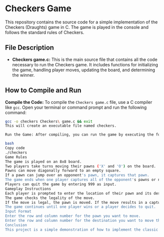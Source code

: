 # Checkers Game

This repository contains the source code for a simple implementation of the Checkers (Draughts) game in C. The game is played in the console and follows the standard rules of Checkers.

## File Description

- **Checkers game.c:** This is the main source file that contains all the code necessary to run the Checkers game. It includes functions for initializing the game, handling player moves, updating the board, and determining the winner.

## How to Compile and Run

**Compile the Code:** To compile the `Checkers game.c` file, use a C compiler like `gcc`. Open your terminal or command prompt and run the following command:

```bash
gcc -o checkers Checkers\ game.c && exit
This will create an executable file named checkers.

Run the Game: After compiling, you can run the game by executing the following command in your terminal:

bash
Copy code
./checkers
Game Rules
The game is played on an 8x8 board.
Two players take turns moving their pawns ('X' and 'O') on the board.
Pawns can move diagonally forward to an empty square.
If a pawn can jump over an opponent's pawn, it captures that pawn.
The game ends when one player captures all of the opponent's pawns or no legal moves are available.
Players can quit the game by entering 999 as input.
Gameplay Instructions
Each player is prompted to enter the location of their pawn and its desired destination.
The game checks the legality of the move.
If the move is legal, the pawn is moved. If the move results in a capture, the opponent's pawn is removed from the board.
The game continues until one player wins or a player decides to quit.
Input Format
Enter the row and column number for the pawn you want to move.
Enter the row and column number for the destination you want to move the pawn to.
Conclusion
This project is a simple demonstration of how to implement the classic Draughts game using C. It includes core game mechanics, input validation, and turn-based logic for two-player gameplay.
